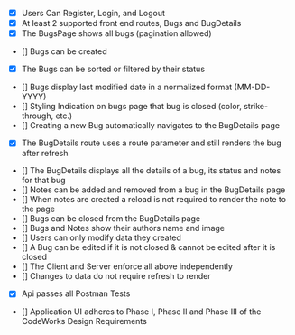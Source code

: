 * [X] Users Can Register, Login, and Logout
* [X] At least 2 supported front end routes, Bugs and BugDetails
* [X] The BugsPage shows all bugs (pagination allowed)
* [] Bugs can be created
* [X] The Bugs can be sorted or filtered by their status
* [] Bugs display last modified date in a normalized format (MM-DD-YYYY)
* [] Styling Indication on bugs page that bug is closed (color, strike-through, etc.)
* [] Creating a new Bug automatically navigates to the BugDetails page
* [X] The BugDetails route uses a route parameter and still renders the bug after refresh
* [] The BugDetails displays all the details of a bug, its status and notes for that bug
* [] Notes can be added and removed from a bug in the BugDetails page
* [] When notes are created a reload is not required to render the note to the page
* [] Bugs can be closed from the BugDetails page
* [] Bugs and Notes show their authors name and image
* [] Users can only modify data they created
* [] A Bug can be edited if it is not closed & cannot be edited after it is closed
* [] The Client and Server enforce all above independently
* [] Changes to data do not require refresh to render
* [X] Api passes all Postman Tests
* [] Application UI adheres to Phase I, Phase II and Phase III of the CodeWorks Design Requirements